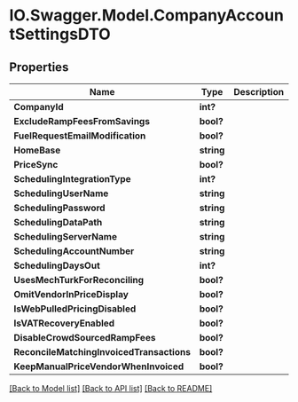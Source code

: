 # IO.Swagger.Model.CompanyAccountSettingsDTO
## Properties

Name | Type | Description | Notes
------------ | ------------- | ------------- | -------------
**CompanyId** | **int?** |  | [optional] 
**ExcludeRampFeesFromSavings** | **bool?** |  | [optional] 
**FuelRequestEmailModification** | **bool?** |  | [optional] 
**HomeBase** | **string** |  | [optional] 
**PriceSync** | **bool?** |  | [optional] 
**SchedulingIntegrationType** | **int?** |  | [optional] 
**SchedulingUserName** | **string** |  | [optional] 
**SchedulingPassword** | **string** |  | [optional] 
**SchedulingDataPath** | **string** |  | [optional] 
**SchedulingServerName** | **string** |  | [optional] 
**SchedulingAccountNumber** | **string** |  | [optional] 
**SchedulingDaysOut** | **int?** |  | [optional] 
**UsesMechTurkForReconciling** | **bool?** |  | [optional] 
**OmitVendorInPriceDisplay** | **bool?** |  | [optional] 
**IsWebPulledPricingDisabled** | **bool?** |  | [optional] 
**IsVATRecoveryEnabled** | **bool?** |  | [optional] 
**DisableCrowdSourcedRampFees** | **bool?** |  | [optional] 
**ReconcileMatchingInvoicedTransactions** | **bool?** |  | [optional] 
**KeepManualPriceVendorWhenInvoiced** | **bool?** |  | [optional] 

[[Back to Model list]](../README.md#documentation-for-models) [[Back to API list]](../README.md#documentation-for-api-endpoints) [[Back to README]](../README.md)

